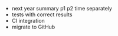 - next year summary p1 p2 time separately
- tests with correct results
- CI integration
- migrate to GitHub
